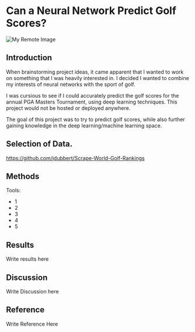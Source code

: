 # Can a Neural Network Predict Golf Scores?
![My Remote Image](https://upload.wikimedia.org/wikipedia/en/thumb/2/2e/MastersTournamentLogo.svg/1200px-MastersTournamentLogo.svg.png)
## Introduction
When brainstorming project ideas, it came apparent that I wanted to work on something that I was heavily interested in. I decided I wanted to combine my interests of neural networks with the sport of golf.

I was cursious to see if I could accurately predict the golf scores for the annual PGA Masters Tournament, using deep learning techniques. This project would not be hosted or deployed anywhere. 

The goal of this project was to try to predict golf scores, while also further gaining knowledge in the deep learning/machine learning space.
## Selection of Data.
https://github.com/jdubbert/Scrape-World-Golf-Rankings
## Methods
Tools:
* 1
* 2
* 3
* 4
* 5
## Results
Write results here
## Discussion
Write Discussion here
## Reference
Write Reference Here
